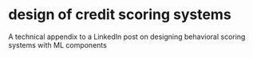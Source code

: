 # design of credit scoring systems
A technical appendix to a LinkedIn post on designing behavioral scoring systems with ML components
